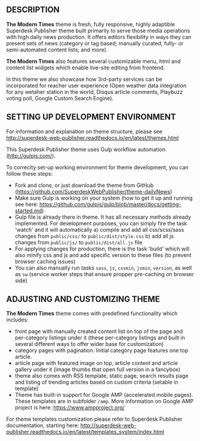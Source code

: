 DESCRIPTION
-----------

**The Modern Times** theme is fresh, fully responsive, highly adaptible Superdesk Publisher theme built primarily to serve those media operations with high daily news production. It offers editors flexibility in ways they can present sets of news (category or tag based; manually curated, fully- or semi-automated content lists; and more). 

**The Modern Times** also features several customizable menu, html and content list widgets which enable live-site editing from frontend.

In this theme we also showcase how 3rd-party services can be incorporated for reacher user experience (Open weather data integration for any wetaher station in the world, Disqus article comments, Playbuzz voting poll, Google Custom Search Engine).

SETTING UP DEVELOPMENT ENVIRONMENT
----------------------------------

For information and explanation on theme structure, please see http://superdesk-web-publisher.readthedocs.io/en/latest/themes.html 

This Superdesk Publisher theme uses Gulp workflow automation (http://gulpjs.com/). 

To correclty set-up working environment for theme development, you can follow these steps:

- Fork and clone, or just download the theme from GitHub (https://github.com/SuperdeskWebPublisher/theme-dailyNews)
- Make sure Gulp is working on your system (how to get it up and running see here: https://github.com/gulpjs/gulp/blob/master/docs/getting-started.md)
- Gulp file is already there in theme. It has all necessary methods already implemented. For development purposes, you can simply fire the task 'watch' and it will automatically a) compile and add all css/scss/sass changes from `public/css/` to `public/dist/style.css`
b) add all js changes from `public/js/` to `public/dist/all.js` file
- For applying changes for production, there is the task 'build' which will also minify css and js and add specific version to these files (to prevent browser caching issues)
- You can also manually run tasks `sass`, `js`, `cssmin`, `jsmin`, `version`, as well as `sw` (service worker steps that ensure propper pre-caching on browser side)

ADJUSTING AND CUSTOMIZING THEME
-------------------------------
**The Modern Times** theme comes with predefined functionality which includes:
- front page with manually created content list on top of the page and per-category listings under it (these per-category listings and built in several different ways to offer wider base for customization)
- category pages with pagination. Initial category page features one top article.
- article page with featured image on top, article content and article gallery under it (image thumbs that open full version in a fancybox)
- theme also comes with RSS template, static page, search results page and listing of trending articles based on custom criteria (setable in template)
- Theme has built-in support for Google AMP (accelerated mobile pages). These templates are in subfolder `/amp`. More information on Google AMP project is here: https://www.ampproject.org/

For theme templates customization please refer to Superdesk Publisher documentation, starting here: http://superdesk-web-publisher.readthedocs.io/en/latest/templates_system/index.html
